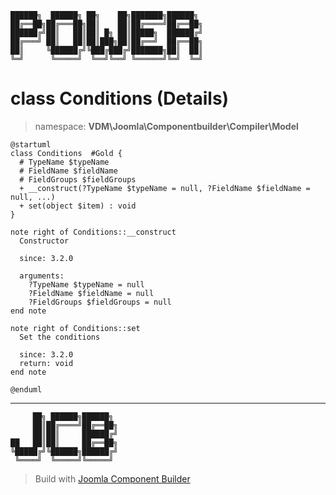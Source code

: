 ```
██████╗  ██████╗ ██╗    ██╗███████╗██████╗
██╔══██╗██╔═══██╗██║    ██║██╔════╝██╔══██╗
██████╔╝██║   ██║██║ █╗ ██║█████╗  ██████╔╝
██╔═══╝ ██║   ██║██║███╗██║██╔══╝  ██╔══██╗
██║     ╚██████╔╝╚███╔███╔╝███████╗██║  ██║
╚═╝      ╚═════╝  ╚══╝╚══╝ ╚══════╝╚═╝  ╚═╝
```
# class Conditions (Details)
> namespace: **VDM\Joomla\Componentbuilder\Compiler\Model**
```uml
@startuml
class Conditions  #Gold {
  # TypeName $typeName
  # FieldName $fieldName
  # FieldGroups $fieldGroups
  + __construct(?TypeName $typeName = null, ?FieldName $fieldName = null, ...)
  + set(object $item) : void
}

note right of Conditions::__construct
  Constructor

  since: 3.2.0
  
  arguments:
    ?TypeName $typeName = null
    ?FieldName $fieldName = null
    ?FieldGroups $fieldGroups = null
end note

note right of Conditions::set
  Set the conditions

  since: 3.2.0
  return: void
end note
 
@enduml
```

---
```
     ██╗ ██████╗██████╗
     ██║██╔════╝██╔══██╗
     ██║██║     ██████╔╝
██   ██║██║     ██╔══██╗
╚█████╔╝╚██████╗██████╔╝
 ╚════╝  ╚═════╝╚═════╝
```
> Build with [Joomla Component Builder](https://git.vdm.dev/joomla/Component-Builder)

